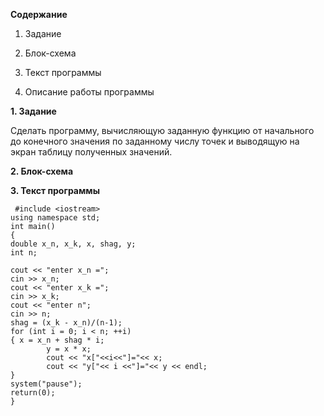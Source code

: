 __Содержание__

1. Задание

2. Блок-схема

3. Текст программы

4. Описание работы программы

 
 
  __1. Задание__

Сделать программу, вычисляющую заданную функцию от начального до конечного значения по заданному числу точек и выводящую на экран таблицу полученных значений.

 __2. Блок-схема__
 
 __3. Текст программы__
 
	 #include <iostream> 
	using namespace std;
	int main()
	{
	double x_n, x_k, x, shag, y;
	int n;

	cout << "enter x_n =";
	cin >> x_n;
	cout << "enter x_k =";
	cin >> x_k;
	cout << "enter n";
	cin >> n;
	shag = (x_k - x_n)/(n-1);
	for (int i = 0; i < n; ++i)
	{ x = x_n + shag * i;
			y = x * x;
			cout << "x["<<i<<"]="<< x;
			cout << "y["<< i <<"]="<< y << endl;
	}
	system("pause");
	return(0);
	}


